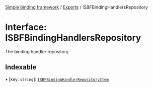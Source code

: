 [Simple binding framework](../README.md) / [Exports](../modules.md) / ISBFBindingHandlersRepository

# Interface: ISBFBindingHandlersRepository

The binding handler repository.

## Indexable

▪ [key: `string`]: [`ISBFBindingHandlerRepositoryItem`](ISBFBindingHandlerRepositoryItem.md)
